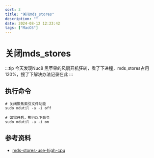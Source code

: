 ```yaml
---
sort: 3
title: "关闭mds_stores"
description: ""
date: 2024-08-12 12:23:42
tags: ["MacOS"]
---
```


# 关闭mds_stores

:::tip
今天发现Nuc8 黑苹果的风扇开机狂转，看了下进程，mds_stores占用120%，搜了下解决办法记录在此
:::

## 执行命令

```shell
# 关闭聚焦索引文件功能
sudo mdutil -a -i off

# 如需开启，执行以下命令
sudo mdutil -a -i on
```

## 参考资料

* [mds-stores-use-high-cpu](https://www.xtplayer.cn/macos/mds-stores-use-high-cpu)
